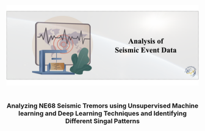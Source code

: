 <div align="center">
<img src="https://raw.githubusercontent.com/skswar/Seismic_Signal_Analysis/master/img/banner.png" alt="Earthquake Data Analysis Intro Logo"/>
</div>
<br/>
<h3 align="center">Analyzing NE68 Seismic Tremors using Unsupervised Machine learning and Deep Learning Techniques and Identifying Different Singal Patterns</h3>
<br/>

